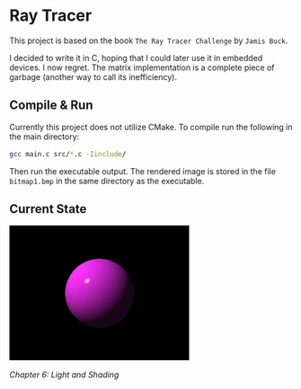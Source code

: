 # Ray Tracer

This project is based on the book `The Ray Tracer Challenge` by `Jamis Buck`.

I decided to write it in C, hoping that I could later use it in embedded devices. I now regret. The matrix implementation is a complete piece of garbage (another way to call its inefficiency).

## Compile & Run
Currently this project does not utilize CMake. To compile run the following in the main directory:

```bash
gcc main.c src/*.c -Iinclude/
```

Then run the executable output. The rendered image is stored in the file `bitmap1.bmp` in the same directory as the executable.

## Current State
![Screenshot](output1.bmp "current state")

*Chapter 6: Light and Shading*